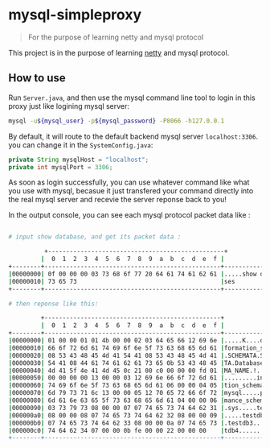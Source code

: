 # mysql-simpleproxy

> For the purpose of learning netty and mysql protocol

This project is in the purpose of learning [netty](http://netty.io/) and mysql protocol.

## How to use

Run `Server.java`, and then use the mysql command line tool to login in this proxy just like logining mysql server:

```bash
mysql -u${mysql_user} -p${mysql_password} -P8066 -h127.0.0.1
```

By default, it will route to the default backend mysql server `localhost:3306`. you can change it in the `SystemConfig.java`:

```java
private String mysqlHost = "localhost";
private int mysqlPort = 3306;
```

As soon as login successfully, you can use whatever command like what you use with mysql, becasue it just transfered your command directly into the real mysql server and recevie the server reponse back to you!

In the output console, you can see each mysql protocol packet data like :

```bash

# input show database, and get its packet data :

          +-------------------------------------------------+
         |  0  1  2  3  4  5  6  7  8  9  a  b  c  d  e  f |
+--------+-------------------------------------------------+----------------+
|00000000| 0f 00 00 00 03 73 68 6f 77 20 64 61 74 61 62 61 |.....show databa|
|00000010| 73 65 73                                        |ses             |
+--------+-------------------------------------------------+----------------+

# then reponse like this:

         +-------------------------------------------------+
         |  0  1  2  3  4  5  6  7  8  9  a  b  c  d  e  f |
+--------+-------------------------------------------------+----------------+
|00000000| 01 00 00 01 01 4b 00 00 02 03 64 65 66 12 69 6e |.....K....def.in|
|00000010| 66 6f 72 6d 61 74 69 6f 6e 5f 73 63 68 65 6d 61 |formation_schema|
|00000020| 08 53 43 48 45 4d 41 54 41 08 53 43 48 45 4d 41 |.SCHEMATA.SCHEMA|
|00000030| 54 41 08 44 61 74 61 62 61 73 65 0b 53 43 48 45 |TA.Database.SCHE|
|00000040| 4d 41 5f 4e 41 4d 45 0c 21 00 c0 00 00 00 fd 01 |MA_NAME.!.......|
|00000050| 00 00 00 00 13 00 00 03 12 69 6e 66 6f 72 6d 61 |.........informa|
|00000060| 74 69 6f 6e 5f 73 63 68 65 6d 61 06 00 00 04 05 |tion_schema.....|
|00000070| 6d 79 73 71 6c 13 00 00 05 12 70 65 72 66 6f 72 |mysql.....perfor|
|00000080| 6d 61 6e 63 65 5f 73 63 68 65 6d 61 04 00 00 06 |mance_schema....|
|00000090| 03 73 79 73 08 00 00 07 07 74 65 73 74 64 62 31 |.sys.....testdb1|
|000000a0| 08 00 00 08 07 74 65 73 74 64 62 32 08 00 00 09 |.....testdb2....|
|000000b0| 07 74 65 73 74 64 62 33 08 00 00 0a 07 74 65 73 |.testdb3.....tes|
|000000c0| 74 64 62 34 07 00 00 0b fe 00 00 22 00 00 00    |tdb4......."... |
+--------+-------------------------------------------------+----------------+

```
